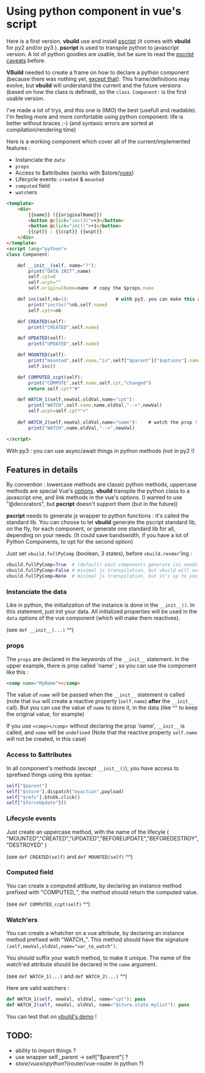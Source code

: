 # Using python component in vue's script

Here is a first version. **vbuild** use and install [pscript](https://pypi.org/project/pscript/) (it comes with **vbuild** for py2 and/or py3 ). **pscript** is used to transpile python to javascript version. A lot of python goodies are usable, but be sure to read the [pscript caveats](https://pscript.readthedocs.io/en/latest/intro.html) before.

**VBuild** needed to create a frame on how to declare a python component (because there was nothing yet, [except that](https://github.com/QQuick/Transcrypt/issues/287)). This frame/definitions may evolve, but **vbuild** will understand the current and the future versions (based on how the class is defined), so the `class Component:` is the first usable version.

I've made a lot of trys, and this one is (IMO) the best (usefull and readable). I'm feeling more and more confortable using python component: life is better without braces ;-) (and syntaxic errors are sorted at compilation/rendering time)

Here is a working component which cover all of the current/implemented features :
- Instanciate the `data`
- `props`
- Access to $attributes (works with $store/[vuex](https://vuex.vuejs.org/))
- Lifecycle events: `created` & `mounted`
- `computed` field
- `watch`ers
    
```html
<template>
    <div>
        {{name}} ({{originalName}})
        <button @click="inc(3)">+3</button>
        <button @click="inc()">+1</button>
        {{cpt}} : {{ccpt}} {{wcpt}}
    </div>
</template>
<script lang="python">
class Component:

    def __init__(self, name="?"):
        print("DATA INIT",name)
        self.cpt=0
        self.wcpt=""
        self.originalName=name  # copy the $props.name

    def inc(self,nb=1):                 # with py3, you can make this a async method !
        print("inc(%s)"%nb,self.name)
        self.cpt+=nb

    def CREATED(self):
        print("CREATED",self.name)

    def UPDATED(self):
        print("UPDATED",self.name)

    def MOUNTED(self):
        print("mounted",self.name,"in",self["$parent"]["$options"].name)
        self.inc()

    def COMPUTED_ccpt(self):
        print("COMPUTE",self.name,self.cpt,"changed")
        return self.cpt*"#"

    def WATCH_1(self,newVal,oldVal,name="cpt"):
        print("WATCH",self.name,name,oldVal,"-->",newVal)
        self.wcpt=self.cpt*"+"
        
    def WATCH_2(self,newVal,oldVal,name="name"):    # watch the prop !
        print("WATCH",name,oldVal,"-->",newVal)

</script>
```
With py3 : you can use async/await things in python methods (not in py2 !)


## Features in details

By convention : lowercase methods are classic python methods, uppercase methods are special Vue's [options](https://vuejs.org/v2/api/#Options-Data). **vbuild** transpile the python class to a javascript one, and link methods in the vue's options. (I wanted to use "@decorators", but **pscript** doesn't support them (but in the future))

**pscript** needs to generate js wrapper to python functions : it's called the standard lib.
You can choose to let **vbuild** generate the pscript standard lib, on the fly, for each component, or generate one standard lib for all, depending on your needs. (It could save bandswidth, if you have a lot of Python Components, to opt for the second option)

Just set `vbuild.fullPyComp` (boolean, 3 states), before `vbuild.render`'ing :

```python
vbuild.fullPyComp=True  # (default) each components generate its needs.
vbuild.fullPyComp=False # minimal js transpilation, but vbuild will automatically include the "js standard lib" for you.
vbuild.fullPyComp=None  # minimal js transpilation, but it's up to you to include the js from "pscript.get_full_std_lib()".
```

### Instanciate the data
Like in python, the initialization of the instance is done in the `__init__()`. In this statement, just init your data. All initialized properties will be used in the `data` options of the vue component (which will make them reactives).

(see `def __init__(...)` ^^)


### props
The `props` are declared in the keywords of the `__init__` statement. In the upper example, there is prop called 'name' ; so you can use the component like this :

```html
<comp name="MyName"></comp>
```

The value of `name` will be passed when the `__init__` statement is called (note that `Vue` will create a reactive property (`self.name`) **after** the `__init__` call). But you can use the value of `name` to store it, in the data (like ^^ to keep the original value, for example)

If you use `<comp></comp>` without declaring the prop 'name', `__init__` is called, and `name` will be `undefined` (Note that the reactive property `self.name` will not be created, in this case)

### Access to $attributes

In all component's methods (except `__init__()`), you have access to `$`prefixed things using this syntax:

```python
self["$parent"]
self["$store"].dispatch("myaction",payload)
self["$refs"].btnOk.click()
self["$forceUpdate"]()
```

### Lifecycle events
Just create an uppercase method, with the name of the lifecyle ( "MOUNTED","CREATED","UPDATED","BEFOREUPDATE","BEFOREDESTROY","DESTROYED" )

(see `def CREATED(self)` and `def MOUNTED(self)` ^^)

### Computed field
You can create a computed attibute, by declaring an instance method prefixed with "COMPUTED_", the method should return the computed value.

(see `def COMPUTED_ccpt(self)` ^^)

### Watch'ers
You can create a whatcher on a vue attribute, by declaring an instance method prefixed with "WATCH_". This method should have the signature `(self,newVal,oldVal,name="var_to_watch")`.

You should suffix your watch method, to make it unique. The name of the watch'ed attribute should be declared in the `name` argument.

(see `def WATCH_1(...)` and `def WATCH_2(...)` ^^)

Here are valid watchers :
```python
def WATCH_1(self, newVal, oldVal, name="cpt"): pass
def WATCH_2(self, newVal, oldVal, name="$store.state.mylist"): pass
```

You can test that on [vbuild's demo](https://manatlan.alwaysdata.net/vbuild/) !

## TODO:

 * ability to import things ?
 * use wrapper self._parent -> self["$parent"] ?
 * $store/vuex in python ? ($router/vue-router in python ?)   
